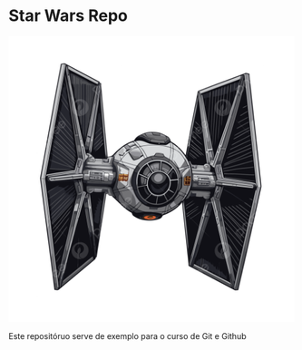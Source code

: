 # Star Wars Repo

![](./tie-fighter.png)

Este repositóruo serve de exemplo para o curso de Git e Github
